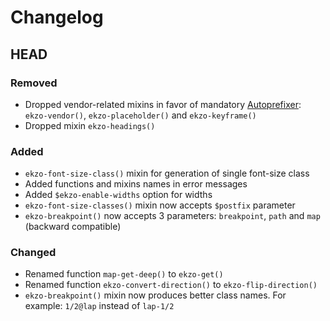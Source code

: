 # Changelog

## HEAD
### Removed
- Dropped vendor-related mixins in favor of mandatory [Autoprefixer](https://github.com/postcss/autoprefixer): `ekzo-vendor()`, `ekzo-placeholder()` and `ekzo-keyframe()`
- Dropped mixin `ekzo-headings()`
### Added
- `ekzo-font-size-class()` mixin for generation of single font-size class
- Added functions and mixins names in error messages
- Added `$ekzo-enable-widths` option for widths
- `ekzo-font-size-classes()` mixin now accepts `$postfix` parameter
- `ekzo-breakpoint()` now accepts 3 parameters: `breakpoint`, `path` and `map` (backward compatible)
### Changed
- Renamed function `map-get-deep()` to `ekzo-get()`
- Renamed function `ekzo-convert-direction()` to `ekzo-flip-direction()`
- `ekzo-breakpoint()` mixin now produces better class names. For example: `1/2@lap` instead of `lap-1/2`